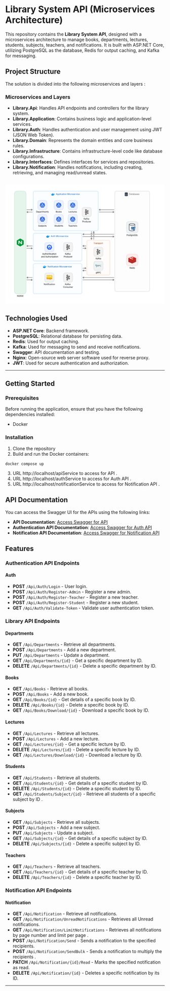 # Library System API (Microservices Architecture)

This repository contains the **Library System API**, designed with a microservices architecture to manage books, departments, lectures, students, subjects, teachers, and notifications. It is built with ASP.NET Core, utilizing PostgreSQL as the database, Redis for output caching, and Kafka for messaging.


## Project Structure

The solution is divided into the following microservices and layers : 

### Microservices and Layers

- **Library.Api**: Handles API endpoints and controllers for the library system.
- **Library.Application**: Contains business logic and application-level services.
- **Library.Auth**: Handles authentication and user management using JWT (JSON Web Token).
- **Library.Domain**: Represents the domain entities and core business rules.
- **Library.Infrastructure**: Contains infrastructure-level code like database configurations.
- **Library.Interfaces**: Defines interfaces for services and repositories.
- **Library.Notification**: Handles notifications, including creating, retrieving, and managing read/unread states.

![library_system_architecture](Library.Diagrams/system_architecture.png)
---


## Technologies Used

- **ASP.NET Core**: Backend framework.
- **PostgreSQL**: Relational database for persisting data.
- **Redis**: Used for output caching.
- **Kafka**: Used for messaging to send and receive notifications.
- **Swagger**: API documentation and testing.
- **Nginx**: Open-source web server software used for reverse proxy.
- **JWT**: Used for secure authentication and authorization.

---

## Getting Started

### Prerequisites

Before running the application, ensure that you have the following dependencies installed:

- Docker 

### Installation

1. Clone the repository
2. Build and run the Docker containers:
```docker
docker compose up
```
3. URL http://localhost/apiService to access for API .
5. URL http://localhost/authService to access for Auth API .
6. URL http://localhost/notificationService to access for Notification API .

## API Documentation

You can access the Swagger UI for the APIs using the following links:

- **API Documentation**: [Access Swagger for API](http://localhost:5253/swagger/index.html)
- **Authentication API Documentation**: [Access Swagger for Auth API](http://localhost:5202/swagger/index.html)
- **Notification API Documentation**: [Access Swagger for Notification API](http://localhost:5124/swagger/index.html)


## Features

### Authentication API Endpoints

#### Auth
- **POST** `/Api/Auth/Login` - User login.  
- **POST** `/Api/Auth/Register-Admin` - Register a new admin.  
- **POST** `/Api/Auth/Register-Teacher` - Register a new teacher.  
- **POST** `/Api/Auth/Register-Student` - Register a new student.  
- **GET** `/Api/Auth/Validate-Token` - Validate user authentication token.

### Library API Endpoints

#### Departments
- **GET** `/Api/Departments` - Retrieve all departments.  
- **POST** `/Api/Departments` - Add a new department.  
- **PUT** `/Api/Departments` - Update a department.  
- **GET** `/Api/Departments/{id}` - Get a specific department by ID.  
- **DELETE** `/Api/Departments/{id}` - Delete a specific department by ID.  

#### Books
- **GET** `/Api/Books` - Retrieve all books.  
- **POST** `/Api/Books` - Add a new book.  
- **GET** `/Api/Books/{id}` - Get details of a specific book by ID.  
- **DELETE** `/Api/Books/{id}` - Delete a specific book by ID.  
- **GET** `/Api/Books/Download/{id}` - Download a specific book by ID.  

#### Lectures
- **GET** `/Api/Lectures` - Retrieve all lectures.  
- **POST** `/Api/Lectures` - Add a new lecture.  
- **GET** `/Api/Lectures/{id}` - Get a specific lecture by ID.  
- **DELETE** `/Api/Lectures/{id}` - Delete a specific lecture by ID.  
- **GET** `/Api/Lectures/Download/{id}` - Download a lecture by ID.  

#### Students
- **GET** `/Api/Students` - Retrieve all students.  
- **GET** `/Api/Students/{id}` - Get details of a specific student by ID.  
- **DELETE** `/Api/Students/{id}` - Delete a specific student by ID.
- **GET** `/Api/Students/Subject/{id}` - Retrieve all students of a specific subject by ID .  

#### Subjects
- **GET** `/Api/Subjects` - Retrieve all subjects.  
- **POST** `/Api/Subjects` - Add a new subject.  
- **PUT** `/Api/Subjects` - Update a subject.  
- **GET** `/Api/Subjects/{id}` - Get details of a specific subject by ID.  
- **DELETE** `/Api/Subjects/{id}` - Delete a specific subject by ID.

#### Teachers
- **GET** `/Api/Teachers` - Retrieve all teachers.  
- **GET** `/Api/Teachers/{id}` - Get details of a specific teacher by ID.  
- **DELETE** `/Api/Teachers/{id}` - Delete a specific teacher by ID.

### Notification API Endpoints

#### Notification
- **GET** `/Api/Notification` - Retrieve all notifications.
- **GET** `/Api/Notification/UnreadNotifications` - Retrieves all Unread notifications.
- **GET** `/Api/Notification/LimitNotifications` - Retrieves all notifications by page number and limit per page .
- **POST** `/Api/Notification/Send` - Sends a notification to the specified recipients.
- **POST** `/Api/Notification/SendBulk` - Sends a notification to multiply the recipients .
- **PATCH** `/Api/Notification/{id}/Read` - Marks the specified notification as read.
- **DELETE** `/Api/Notification/{id}` - Deletes a specific notification by its ID.


---
